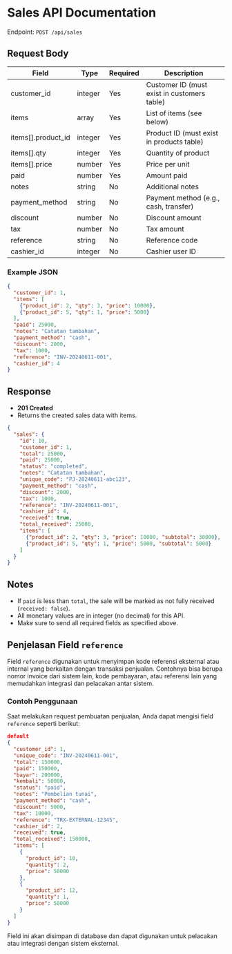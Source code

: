 # Sales API Documentation

Endpoint: `POST /api/sales`

## Request Body

| Field             | Type     | Required | Description                                  |
|-------------------|----------|----------|----------------------------------------------|
| customer_id       | integer  | Yes      | Customer ID (must exist in customers table)  |
| items             | array    | Yes      | List of items (see below)                    |
| items[].product_id| integer  | Yes      | Product ID (must exist in products table)    |
| items[].qty       | integer  | Yes      | Quantity of product                          |
| items[].price     | number   | Yes      | Price per unit                               |
| paid              | number   | Yes      | Amount paid                                  |
| notes             | string   | No       | Additional notes                             |
| payment_method    | string   | No       | Payment method (e.g., cash, transfer)        |
| discount          | number   | No       | Discount amount                              |
| tax               | number   | No       | Tax amount                                   |
| reference         | string   | No       | Reference code                               |
| cashier_id        | integer  | No       | Cashier user ID                              |

### Example JSON

```json
{
  "customer_id": 1,
  "items": [
    {"product_id": 2, "qty": 3, "price": 10000},
    {"product_id": 5, "qty": 1, "price": 5000}
  ],
  "paid": 25000,
  "notes": "Catatan tambahan",
  "payment_method": "cash",
  "discount": 2000,
  "tax": 1000,
  "reference": "INV-20240611-001",
  "cashier_id": 4
}
```

## Response

- **201 Created**
- Returns the created sales data with items.

```json
{
  "sales": {
    "id": 10,
    "customer_id": 1,
    "total": 25000,
    "paid": 25000,
    "status": "completed",
    "notes": "Catatan tambahan",
    "unique_code": "PJ-20240611-abc123",
    "payment_method": "cash",
    "discount": 2000,
    "tax": 1000,
    "reference": "INV-20240611-001",
    "cashier_id": 4,
    "received": true,
    "total_received": 25000,
    "items": [
      {"product_id": 2, "qty": 3, "price": 10000, "subtotal": 30000},
      {"product_id": 5, "qty": 1, "price": 5000, "subtotal": 5000}
    ]
  }
}
```

## Notes
- If `paid` is less than `total`, the sale will be marked as not fully received (`received: false`).
- All monetary values are in integer (no decimal) for this API.
- Make sure to send all required fields as specified above.

## Penjelasan Field `reference`

Field `reference` digunakan untuk menyimpan kode referensi eksternal atau internal yang berkaitan dengan transaksi penjualan. Contohnya bisa berupa nomor invoice dari sistem lain, kode pembayaran, atau referensi lain yang memudahkan integrasi dan pelacakan antar sistem.

### Contoh Penggunaan

Saat melakukan request pembuatan penjualan, Anda dapat mengisi field `reference` seperti berikut:

```json
default
{
  "customer_id": 1,
  "unique_code": "INV-20240611-001",
  "total": 150000,
  "paid": 150000,
  "bayar": 200000,
  "kembali": 50000,
  "status": "paid",
  "notes": "Pembelian tunai",
  "payment_method": "cash",
  "discount": 5000,
  "tax": 10000,
  "reference": "TRX-EXTERNAL-12345",
  "cashier_id": 2,
  "received": true,
  "total_received": 150000,
  "items": [
    {
      "product_id": 10,
      "quantity": 2,
      "price": 50000
    },
    {
      "product_id": 12,
      "quantity": 1,
      "price": 50000
    }
  ]
}
```

Field ini akan disimpan di database dan dapat digunakan untuk pelacakan atau integrasi dengan sistem eksternal.
